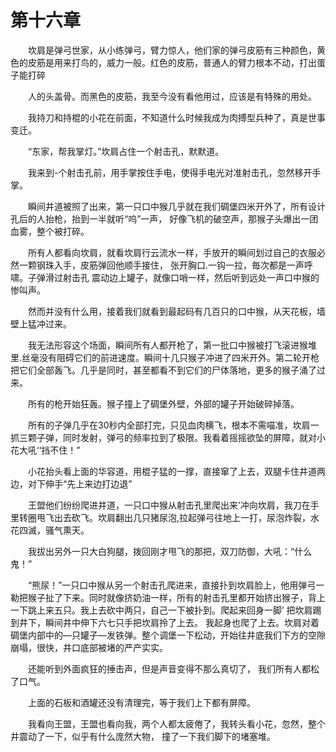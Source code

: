 # 第十六章


　　坎肩是弹弓世家，从小练弹弓，臂力惊人，他们家的弹弓皮筋有三种颜色，黄色的皮筋是用来打鸟的，威力一般。红色的皮筋，普通人的臂力根本不动，打出蛋子能打碎

　　人的头盖骨。而黑色的皮筋，我至今没有看他用过，应该是有特殊的用处。

　　我持刀和持棍的小花在前面，不知道什么时候我成为肉搏型兵种了，真是世事变迁。

　　“东家，帮我掌灯。”坎肩占住一个射击孔，默默道。

　　我来到-个射击孔前，用手掌按住手电，使得手电光对准射击孔，忽然移开手掌。

　　瞬间井道被照了出来，第一只口中猴几乎就在我们碉堡四米开外了，所有设计孔后的人抬枪，抬到一半就听“呜”一声， 好像飞机的破空声，那猴子头爆出一团血雾，整个被打碎。

　　所有人都看向坎肩，就看坎肩行云流水一样，手放开的瞬间划过自己的衣服必然一颗钢珠入手，皮筋弹回他顺手接住， 张开胸口.一钩一拉，毎次都是一声呼啸。子弹滑过射击孔 震动边上罐子，就像口哨一样，然后听到远处一声口中猴的惨叫声。

　　然而并没有什么用，接着我们就看到最起码有几百只的口中猴，从天花板，墙壁上猛冲过来。

　　我无法形容这个场面，瞬间所有人都开枪了，第一批口中猴被打飞滚进猴堆里.丝毫没有阻碍它们的前进速度。瞬间十几只猴子冲进了四米开外。第二轮开枪把它们全部轰飞。几乎是同时，甚至都看不到它们的尸体落地，更多的猴子涌了过来。

　　所有的枪开始狂轰。猴子撞上了碉堡外壁，外部的罐子开始破碎掉落。

　　所有的子弹几乎在30秒内全部打完，只见血肉横飞，根本不需喵准，坎肩一抓三颗子弹，同时发射，弹弓的频率拉到了极限。我看着摇摇欲坠的屏障，就对小花大吼‘‘挡不住！”

　　小花抬头看上面的华容道，用棍子猛的一撑，直接窜了上去，双腿卡住井道两边，对下伸手“先上来边打边退”

　　王盟他们纷纷爬进井道，一只口中猴从射击孔里爬出来’冲向坎肩，我刀在手里转圈甩飞出去砍飞。坎肩翻出几只猪尿泡,拉起弹弓往地上一打，尿泡炸裂，水花四滅，骚气熏天。

　　我拔出另外一只大白狗腿，拨回刚才甩飞的那把，双刀防御，大吼：“什么鬼！”

　　“熊尿！”一只口中猴从另一个射击孔爬进来，直接扑到坎肩脸上，他用弹弓一勒把猴子扯了下来。同时就像挤奶油一样，所有的射击孔里都开始挤出猴子，背上一下跳上来五只。我上去砍中两只，自己一下被扑到。爬起来回身一脚’ 把坎肩踢到井下，瞬间井中伸下六七只手把坎肩拎了上去。 我起身也爬了上去。坎肩对着碉堡内部中的—只罐子—发铁弹。整个调堡一下松动，开始往井底我们下方的空隙崩塌，很快，井口底部被堵的严产实实。

　　还能听到外面疯狂的捶击声，但是声音变得不那么真切了， 我们所有人都松了口气。

　　上面的石板和酒罐还没有清理完，等于我们上下都有屏障。

　　我看向王盟，王盟也看向我，两个人都太疲倦了，我转头看小花，忽然，整个井震动了一下，似乎有什么庞然大物， 撞了一下我们脚下的堵塞堆。

